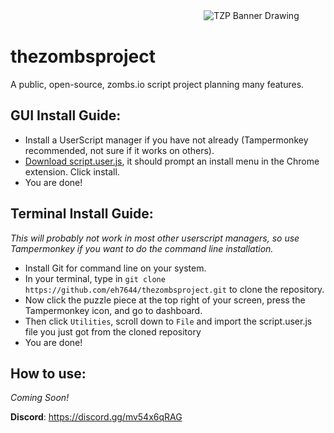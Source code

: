 ㅤㅤㅤㅤㅤㅤㅤㅤㅤㅤㅤㅤㅤㅤㅤㅤㅤㅤㅤㅤㅤㅤㅤㅤ![TZP Banner Drawing](https://media.discordapp.net/attachments/813090581173501982/825044212646150204/Drawing.jpeg?width=400&height=200 "TZP Banner")

# thezombsproject
A public, open-source, zombs.io script project planning many features.

## GUI Install Guide:

- Install a UserScript manager if you have not already (Tampermonkey recommended, not sure if it works on others).
- [Download script.user.js](https://github.com/eh7644/thezombsproject/raw/main/script.user.js), it should prompt an install menu in the Chrome extension. Click install. 
- You are done!

## Terminal Install Guide:

*This will probably not work in most other userscript managers, so use Tampermonkey if you want to do the command line installation.*

- Install Git for command line on your system.
- In your terminal, type in `git clone https://github.com/eh7644/thezombsproject.git` to clone the repository.
- Now click the puzzle piece at the top right of your screen, press the Tampermonkey icon, and go to dashboard.
- Then click `Utilities`, scroll down to `File` and import the script.user.js file you just got from the cloned repository
- You are done!

## How to use:

*Coming Soon!*

**Discord**: https://discord.gg/mv54x6qRAG
